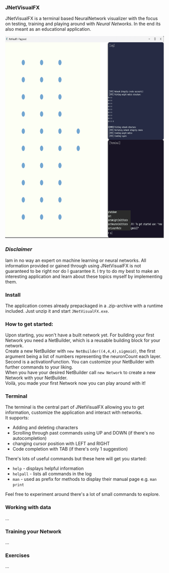 ### JNetVisualFX


JNetVisualFX is a terminal based NeuralNetwork visualizer with the focus on testing, training and playing around with *Neural Networks*. In the end its also meant as an educational application.

<!--suppress CheckImageSize -->
<img src="screenshots/defaultNetwork.png" alt="The startup screen with a 10,10,10,2 Layer Network" width="850" height="641">

### *Disclaimer*
Iam in no way an expert on machine learning or neural networks. All information provided or gained through using JNetVisualFX is not guaranteed to be right nor do I guarantee it. I try to do my best to make an interesting application and learn about these topics myself by implementing them.

### Install

The application comes already prepackaged in a .zip-archive with a runtime included. Just unzip it and start `JNetVisualFX.exe`.

### How to get started:

Upon starting, you won't have a built network yet. For building your first Network you need a NetBuilder, which is a reusable building block for your network.    
Create a new NetBuilder with `new NetBuilder((4,4,4),sigmoid)`, the first argument being a list of numbers representing the neuronCount each layer. Second is a activationFunction.
You can customize your NetBuilder with further commands to your liking.  
When you have your desired NetBuilder call `new Network` to create a new Network with your NetBuilder.  
Voilà, you made your first Network now you can play around with it!

### Terminal

The terminal is the central part of JNetVisualFX allowing you to get information, customize the application and interact with networks.  
It supports:
- Adding and deleting characters
- Scrolling through past commands using UP and DOWN (if there's no autocompletion)
- changing cursor position with LEFT and RIGHT  
- Code completion with TAB (if there's only 1 suggestion)

There's lots of useful commands but these here will get you started:
- `help` - displays helpful information 
- `helpall` - lists all commands in the log
- `man` - used as prefix for methods to display their manual page e.g. `man print`

Feel free to experiment around there's a lot of small commands to explore.


### Working with data
...


### Training your Network
...


### Exercises
...


##
